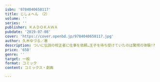 ```yaml
---
isbn: '9784040658117'
title: じしょへん　（2）
volume: ''
series: ''
publisher: ＫＡＤＯＫＡＷＡ
pubdate: '2019-07-08'
cover: 'https://cover.openbd.jp/9784040658117.jpg'
author: 久木ゆづる／著
description: ついに伝説の校正者に仕事を依頼…王子を待ち受けていたのは驚愕の体験!?
price: '650'
genre: ''
target: 一般
format: コミック
content: コミックス・劇画

---
```

